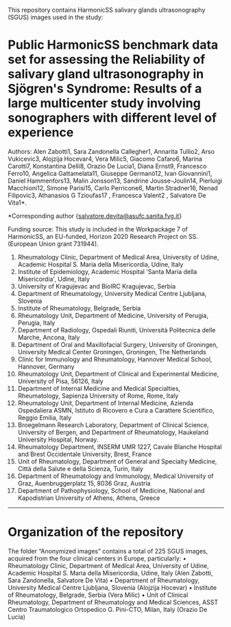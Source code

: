 This repository contains HarmonicSS salivary glands ultrasonography (SGUS) images used in the study: 

# Public HarmonicSS benchmark data set for assessing the Reliability of salivary gland ultrasonography in Sjögren's Syndrome:  Results of a large multicenter study involving sonographers with different level of experience  

Authors: Alen Zabotti1, Sara Zandonella Callegher1, Annarita Tullio2, Arso Vukicevic3, Alojzija Hocevar4, Vera Milic5, Giacomo Cafaro6, Marina Carotti7, Konstantina Delli8, Orazio De Lucia1, Diana Ernst9, Francesco Ferro10, Angelica Gattamelata11, Giuseppe Germanò12, Ivan Giovannini1, Daniel Hammenfors13, Malin Jonsson13, Sandrine Jousse-Joulin14, Pierluigi Macchioni12, Simone Parisi15, Carlo Perricone6, Martin Stradner16, Nenad Filipovic3, Athanasios G Tzioufas17  , Francesca Valent2 , Salvatore De Vita1*.   

*Corresponding author {salvatore.devita@asufc.sanita.fvg.it} 

Funding source: This study is included in the Workpackage 7 of  HarmonicSS,  an  EU-funded, Horizon 2020 Research Project on SS. (European Union grant 731944). 

1. Rheumatology Clinic, Department of Medical Area, University of Udine, Academic Hospital S. Maria della Misericordia, Udine, Italy
2. Institute of Epidemiology, Academic Hospital 'Santa Maria della Misericordia', Udine, Italy
3. University of Kragujevac and BioIRC Kragujevac, Serbia 
4. Department of Rheumatology, University Medical Centre Ljubljana, Slovenia
5. Institute of Rheumatology, Belgrade, Serbia
6. Rheumatology Unit, Department of Medicine, University of Perugia, Perugia, Italy
7. Department of Radiology, Ospedali Riuniti, Università Politecnica delle Marche, Ancona, Italy
8. Department of Oral and Maxillofacial Surgery, University of Groningen, University Medical Center Groningen, Groningen, The Netherlands
9. Clinic for Immunology and Rheumatology, Hannover Medical School, Hannover, Germany
10. Rheumatology Unit, Department of Clinical and Experimental Medicine, University of Pisa, 56126, Italy
11. Department of Internal Medicine and Medical Specialties, Rheumatology, Sapienza University of Rome, Rome, Italy
12. Rheumatology Unit, Department of Internal Medicine, Azienda Ospedaliera ASMN, Istituto di Ricovero e Cura a Carattere Scientifico, Reggio Emilia, Italy
13. Broegelmann Research Laboratory, Department of Clinical Science, University of Bergen, and Department of Rheumatology, Haukeland University Hospital, Norway.
14. Rheumatology Department, INSERM UMR 1227, Cavale Blanche Hospital and Brest Occidentale University, Brest, France
15. Unit of Rheumatology, Department of General and Specialty Medicine, Città della Salute e della Scienza, Turin, Italy
16. Department of Rheumatology and Immunology, Medical University of Graz, Auenbruggerplatz 15, 8036 Graz, Austria
17. Department of Pathophysiology, School of Medicine, National and Kapodistrian University of Athens, Athens, Greece

----------------------------------------------------------------------------------------------

# Organization of the repository

The folder “Anonymized images” contains a total of 225 SGUS images, acquired from the four clinical centers in Europe, particularly:
•	Rheumatology Clinic, Department of Medical Area, University of Udine, Academic Hospital S. Maria della Misericordia, Udine, Italy (Alen Zabotti, Sara Zandonella, Salvatore De Vita)
•	 Department of Rheumatology, University Medical Centre Ljubljana, Slovenia (Alojzija Hocevar)
•	Institute of Rheumatology, Belgrade, Serbia (Vera Milic)
•	Unit of Clinical Rheumatology, Department of Rheumatology and Medical Sciences, ASST Centro Traumatologico Ortopedico G. Pini-CTO, Milan, Italy (Orazio De Lucia)
